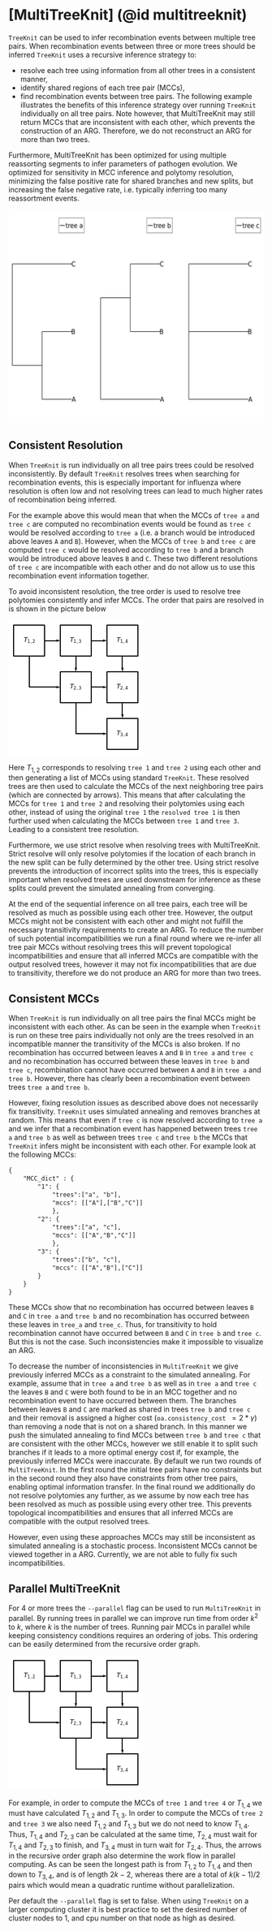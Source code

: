 # [MultiTreeKnit] (@id multitreeknit)

`TreeKnit` can be used to infer recombination events between multiple tree pairs. When recombination events between three or more trees should be inferred `TreeKnit` uses a recursive inference strategy to:
- resolve each tree using information from all other trees in a consistent manner,
- identify shared regions of each tree pair (MCCs),
- find recombination events between tree pairs.
The following example illustrates the benefits of this inference strategy over running `TreeKnit` individually on all tree pairs. Note however, that MultiTreeKnit may still return MCCs that are inconsistent with each other, which prevents the construction of an ARG. Therefore, we do not reconstruct an ARG for more than two trees. 

Furthermore, MultiTreeKnit has been optimized for using multiple reassorting segments to infer parameters of pathogen evolution. We optimized for sensitivity in MCC inference and polytomy resolution, minimizing the false positive rate for shared branches and new splits, but increasing the false negative rate, i.e. typically inferring too many reassortment events. 

![plot](./Pictures/MultiTK_example.png)
## Consistent Resolution

When `TreeKnit` is run individually on all tree pairs trees could be resolved inconsistently. By default `TreeKnit` resolves trees when searching for recombination events, this is especially important for influenza where resolution is often low and not resolving trees can lead to much higher rates of recombination being inferred. 

For the example above this would mean that when the MCCs of `tree a` and `tree c` are computed no recombination events would be found as `tree c` would be resolved according to `tree a` (i.e. a branch would be introduced above leaves `A` and `B`). However, when the MCCs of `tree b` and `tree c` are computed `tree c` would be resolved according to `tree b` and a branch would be introduced above leaves `B` and `C`. These two different resolutions of `tree c` are incompatible with each other and do not allow us to use this recombination event information together.

To avoid inconsistent resolution, the tree order is used to resolve tree polytomies consistently and infer MCCs. The order that pairs are resolved in is shown in the picture below 

![plot](./Pictures/resolution_order.png)

Here $T_{1,2}$ corresponds to resolving `tree 1` and `tree 2` using each other and then generating a list of MCCs using standard `TreeKnit`. These resolved trees are then used to calculate the MCCs of the next neighboring tree pairs (which are connected by arrows). This means that after calculating the MCCs for `tree 1` and `tree 2` and resolving their polytomies using each other, instead of using the original `tree 1` the `resolved tree 1` is then further used when calculating the MCCs between `tree 1` and `tree 3`. Leading to a consistent tree resolution.

Furthermore, we use strict resolve when resolving trees with MultiTreeKnit. Strict resolve will only resolve polytomies if the location of each branch in the new split can be fully determined by the other tree. Using strict resolve prevents the introduction of incorrect splits into the trees, this is especially important when resolved trees are used downstream for inference as these splits could prevent the simulated annealing from converging. 

At the end of the sequential inference on all tree pairs, each tree will be resolved as much as possible using each other tree. However, the output MCCs might not be consistent with each other and might not fulfill the necessary transitivity requirements to create an ARG. To reduce the number of such potential incompatibilities we run a final round where we re-infer all tree pair MCCs without resolving trees this will prevent topological incompatibilities and ensure that all inferred MCCs are compatible with the output resolved trees, however it may not fix incompatibilities that are due to transitivity, therefore we do not produce an ARG for more than two trees. 

## Consistent MCCs

When `TreeKnit` is run individually on all tree pairs the final MCCs might be inconsistent with each other. 
As can be seen in the example when `TreeKnit` is run on these tree pairs individually not only are the trees resolved in an incompatible manner the transitivity of the MCCs is also broken. If no recombination has occurred between leaves `A` and `B` in `tree a` and `tree c` and no recombination has occurred between these leaves in `tree b` and `tree c`, recombination cannot have occurred between `A` and `B` in `tree a` and `tree b`. However, there has clearly been a recombination event between trees `tree a` and `tree b`. 

However, fixing resolution issues as described above does not necessarily fix transitivity. `TreeKnit` uses simulated annealing and removes branches at random. This means that even if `tree c` is now resolved according to `tree a` and we infer that a recombination event has happened between trees `tree a` and `tree b` as well as between trees `tree c` and `tree b` the MCCs that `TreeKnit` infers might be inconsistent with each other. For example look at the following MCCs:
```
{ 
    "MCC_dict" : {
        "1": { 
            "trees":["a", "b"],
            "mccs": [["A"],["B","C"]]
            },
        "2": { 
            "trees":["a", "c"],
            "mccs": [["A","B","C"]]
            },
        "3": { 
            "trees":["b", "c"],
            "mccs": [["A","B"],["C"]]
        }
    }
}
```
These MCCs show that no recombination has occurred between leaves `B` and `C` in `tree a` and `tree b` and no recombination has occurred between these leaves in `tree_a` and `tree_c`. Thus, for transitivity to hold recombination cannot have occurred between `B` and `C` in `tree b` and `tree c`. But this is not the case.
Such inconsistencies make it impossible to visualize an ARG.

To decrease the number of inconsistencies in `MultiTreeKnit` we give previously inferred MCCs as a constraint to the simulated annealing. For example, assume that in `tree a` and `tree b` as well as in `tree a` and `tree c` the leaves `B` and `C` were both found to be in an MCC together and no recombination event to have occurred between them. The branches between leaves `B` and `C` are marked as shared in trees `tree b` and `tree c` and their removal is assigned a higher cost (`oa.consistency_cost `$= 2*\gamma$) than removing a node that is not on a shared branch. In this manner we push the simulated annealing to find MCCs between `tree b` and `tree c` that are consistent with the other MCCs, however we still enable it to split such branches if it leads to a more optimal energy cost if, for example, the previously inferred MCCs were inaccurate. By default we run two rounds of `MultiTreeKnit`. In the first round the initial tree pairs have no constraints but in the second round they also have constraints from other tree pairs, enabling optimal information transfer. In the final round we additionally do not resolve polytomies any further, as we assume by now each tree has been resolved as much as possible using every other tree. This prevents topological incompatibilities and ensures that all inferred MCCs are compatible with the output resolved trees.

However, even using these approaches MCCs may still be inconsistent as simulated annealing is a stochastic process. Inconsistent MCCs cannot be viewed together in a ARG. Currently, we are not able to fully fix such incompatibilities. 

## Parallel MultiTreeKnit

For 4 or more trees the `--parallel` flag can be used to run `MultiTreeKnit` in parallel. By running trees in parallel we can improve run time from order $k^2$ to $k$, where $k$ is the number of trees. Running pair MCCs in parallel while keeping consistency conditions requires an ordering of jobs. This ordering can be easily determined from the recursive order graph. 

![plot](./Pictures/resolution_order.png) 

For example, in order to compute the MCCs of `tree 1` and `tree 4` or $T_{1,4}$ we must have calculated $T_{1,2}$ and $T_{1,3}$. In order to compute the MCCs of `tree 2` and `tree 3` we also need $T_{1,2}$ and $T_{1,3}$ but we do not need to know $T_{1,4}$. Thus, $T_{1,4}$ and $T_{2,3}$ can be calculated at the same time, $T_{2,4}$ must wait for $T_{1,4}$ and $T_{2,3}$ to finish, and $T_{3,4}$ must in turn wait for $T_{2,4}$. Thus, the arrows in the recursive order graph also determine the work flow in parallel computing. As can be seen the longest path is from $T_{1,2}$ to $T_{1,4}$ and then down to $T_{3,4}$, and is of length $2k - 2$, whereas there are a total of $k(k-1)/2$ pairs which would mean a quadratic runtime without parallelization. 

Per default the `--parallel` flag is set to false. When using `TreeKnit` on a larger computing cluster it is best practice to set the desired number of cluster nodes to 1, and cpu number on that node as high as desired. 
